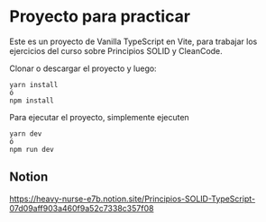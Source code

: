 # Proyecto para practicar

Este es un proyecto de Vanilla TypeScript en Vite, para trabajar los ejercicios del curso sobre Principios SOLID y CleanCode.

Clonar o descargar el proyecto y luego:

```
yarn install
ó
npm install
```

Para ejecutar el proyecto, simplemente ejecuten
```
yarn dev
ó
npm run dev
```

## Notion
https://heavy-nurse-e7b.notion.site/Principios-SOLID-TypeScript-07d09aff903a460f9a52c7338c357f08